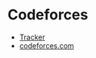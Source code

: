 # Codeforces

- [Tracker](https://docs.google.com/spreadsheets/d/1QXDzX45hHSb82_gBo1FXZaYpA0x4D3IrWZZrJrqewno/edit?usp=sharing)
- [codeforces.com](https://codeforces.com/)
